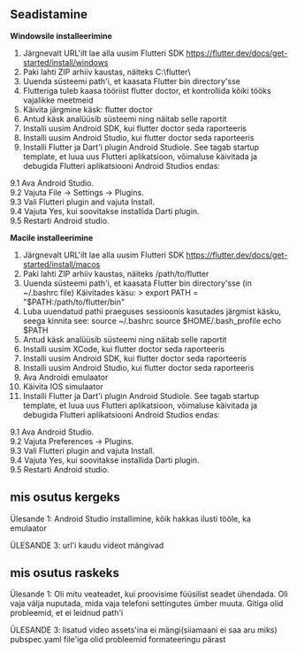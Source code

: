 ## Seadistamine
<b>Windowsile installeerimine</b>

1. Järgnevalt URL'ilt lae alla uusim Flutteri SDK
https://flutter.dev/docs/get-started/install/windows 
2. Paki lahti ZIP arhiiv kaustas, näiteks C:\flutter\
3. Uuenda süsteemi path'i, et kaasata Flutter bin directory'sse
4. Flutteriga tuleb kaasa tööriist flutter doctor, et kontrollida kõiki tööks vajalikke meetmeid
5. Käivita järgmine käsk: flutter doctor
6. Antud käsk analüüsib süsteemi ning näitab selle raportit
7. Installi uusim Android SDK, kui flutter doctor seda raporteeris
8. Installi uusim Android Studio, kui flutter doctor seda raporteeris
9. Installi Flutter ja Dart'i plugin Android Studiole. See tagab startup template, et luua uus Flutteri aplikatsioon, võimaluse käivitada ja debugida Flutteri aplikatsiooni Android Studios endas: 

9.1 Ava Android Studio.<br>
9.2 Vajuta File → Settings → Plugins.<br>
9.3 Vali Flutteri plugin and vajuta Install.<br>
9.4 Vajuta Yes, kui soovitakse installida Darti plugin.<br>
9.5 Restarti Android studio.

<b>Macile installeerimine</b>

1. Järgnevalt URL'ilt lae alla uusim Flutteri SDK
https://flutter.dev/docs/get-started/install/macos
2. Paki lahti ZIP arhiiv kaustas, näiteks /path/to/flutter
3. Uuenda süsteemi path'i, et kaasata Flutter bin directory'sse (in ~/.bashrc file)
Käivitades käsu: > export PATH = "$PATH:/path/to/flutter/bin"
4. Luba uuendatud pathi praeguses sessioonis kasutades järgmist käsku, seega kinnita see: 
source ~/.bashrc
source $HOME/.bash_profile
echo $PATH
5. Antud käsk analüüsib süsteemi ning näitab selle raportit
6. Installi uusim XCode, kui flutter doctor seda raporteeris
7. Installi uusim Android SDK, kui flutter doctor seda raporteeris
8. Installi uusim Android Studio, kui flutter doctor seda raporteeris
9. Ava Androidi emulaator 
10. Käivita IOS simulaator
11. Installi Flutter ja Dart'i plugin Android Studiole. See tagab startup template, et luua uus Flutteri aplikatsioon, võimaluse käivitada ja debugida Flutteri aplikatsiooni Android Studios endas: 

9.1 Ava Android Studio.<br>
9.2 Vajuta Preferences -> Plugins.<br>
9.3 Vali Flutteri plugin and vajuta Install.<br>
9.4 Vajuta Yes, kui soovitakse installida Darti plugin.<br>
9.5 Restarti Android studio.


## mis osutus kergeks
Ülesande 1:
Android Studio installimine, kõik hakkas ilusti tööle, ka emulaator

ÜLESANDE 3:
url'i kaudu videot mängivad


## mis osutus raskeks
Ülesande 1:
Oli mitu veateadet, kui proovisime füüsilist seadet ühendada. Oli vaja välja nuputada, mida vaja telefoni settingutes ümber muuta.
Gitiga olid probleemid, et ei leidnud path'i

ÜLESANDE 3:
lisatud video assets'ina ei mängi(siiamaani ei saa aru miks)
pubspec.yaml file'iga olid probleemid formateeringu pärast



